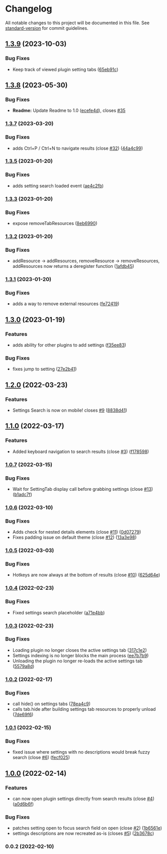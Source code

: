 # Changelog

All notable changes to this project will be documented in this file. See [standard-version](https://github.com/conventional-changelog/standard-version) for commit guidelines.

## [1.3.9](https://github.com/javalent/settings-search/compare/1.3.8...1.3.9) (2023-10-03)


### Bug Fixes

* Keep track of viewed plugin setting tabs ([65eb91c](https://github.com/javalent/settings-search/commit/65eb91cb5a734fd137b8e22ed46690300c48f77d))

## [1.3.8](https://github.com/javalent/settings-search/compare/1.3.7...1.3.8) (2023-05-30)


### Bug Fixes

* **Readme:** Update Readme to 1.0 ([ecefe4d](https://github.com/javalent/settings-search/commit/ecefe4d1103a597e4949f9a8c3b73575c7fd6012)), closes [#35](https://github.com/javalent/settings-search/issues/35)

### [1.3.7](https://github.com/valentine195/obsidian-settings-search/compare/1.3.6...1.3.7) (2023-03-20)


### Bug Fixes

* adds Ctrl+P / Ctrl+N to navigate results (close [#32](https://github.com/valentine195/obsidian-settings-search/issues/32)) ([44a4c99](https://github.com/valentine195/obsidian-settings-search/commit/44a4c995fb9a4ba4e24872f346a484afe678e0d3))

### [1.3.5](https://github.com/valentine195/obsidian-settings-search/compare/1.3.4...1.3.5) (2023-01-20)


### Bug Fixes

* adds setting search loaded event ([ae4c2fb](https://github.com/valentine195/obsidian-settings-search/commit/ae4c2fb5a1572feb76fbfe540653f15e659e7157))

### [1.3.3](https://github.com/valentine195/obsidian-settings-search/compare/1.3.2...1.3.3) (2023-01-20)


### Bug Fixes

* expose removeTabResources ([8eb6990](https://github.com/valentine195/obsidian-settings-search/commit/8eb6990c92b6e08cca95e1f9f76d30848ffb9754))

### [1.3.2](https://github.com/valentine195/obsidian-settings-search/compare/1.3.1...1.3.2) (2023-01-20)


### Bug Fixes

* addResource -> addResources, removeResource -> removeResources, addResources now returns a deregister function ([1afdb45](https://github.com/valentine195/obsidian-settings-search/commit/1afdb45a8d5f4edba2c7e096d2de756bf7f29169))

### [1.3.1](https://github.com/valentine195/obsidian-settings-search/compare/1.3.0...1.3.1) (2023-01-20)


### Bug Fixes

* adds a way to remove external resources ([fe72419](https://github.com/valentine195/obsidian-settings-search/commit/fe724191a3b57d1d3558f5a024c0892aa3c2bd22))

## [1.3.0](https://github.com/valentine195/obsidian-settings-search/compare/1.2.0...1.3.0) (2023-01-19)


### Features

* adds ability for other plugins to add settings ([f35ee83](https://github.com/valentine195/obsidian-settings-search/commit/f35ee83d98ccb1f504d08ea7674895b7414a6403))


### Bug Fixes

* fixes jump to setting ([27e2b41](https://github.com/valentine195/obsidian-settings-search/commit/27e2b4150df338087d43fc67a6b14c3f010a6a9b))

## [1.2.0](https://github.com/valentine195/obsidian-settings-search/compare/1.1.0...1.2.0) (2022-03-23)


### Features

* Settings Search is now on mobile! closes [#9](https://github.com/valentine195/obsidian-settings-search/issues/9) ([8838d41](https://github.com/valentine195/obsidian-settings-search/commit/8838d41f41428d89cdead96bd68a692834aa446c))

## [1.1.0](https://github.com/valentine195/obsidian-settings-search/compare/1.0.7...1.1.0) (2022-03-17)


### Features

* Added keyboard navigation to search results (close [#3](https://github.com/valentine195/obsidian-settings-search/issues/3)) ([f178598](https://github.com/valentine195/obsidian-settings-search/commit/f17859842d8d79237e9c64a6a1df818fb31dfa94))

### [1.0.7](https://github.com/valentine195/obsidian-settings-search/compare/1.0.6...1.0.7) (2022-03-15)


### Bug Fixes

* Wait for SettingTab display call before grabbing settings (close [#13](https://github.com/valentine195/obsidian-settings-search/issues/13)) ([b1adc7f](https://github.com/valentine195/obsidian-settings-search/commit/b1adc7f35a36bfe6424e88665e418bce66b1ff2c))

### [1.0.6](https://github.com/valentine195/obsidian-settings-search/compare/1.0.5...1.0.6) (2022-03-10)


### Bug Fixes

* Adds check for nested details elements (close [#11](https://github.com/valentine195/obsidian-settings-search/issues/11)) ([0d07279](https://github.com/valentine195/obsidian-settings-search/commit/0d072796f9613357a8462a98431db89d2b7e4f29))
* Fixes padding issue on default theme (close [#12](https://github.com/valentine195/obsidian-settings-search/issues/12)) ([13a3e98](https://github.com/valentine195/obsidian-settings-search/commit/13a3e985519de3cc01ee4b61f55e3e0b53d03a03))

### [1.0.5](https://github.com/valentine195/obsidian-settings-search/compare/1.0.4...1.0.5) (2022-03-03)


### Bug Fixes

* Hotkeys are now always at the bottom of results (close [#10](https://github.com/valentine195/obsidian-settings-search/issues/10)) ([625d64e](https://github.com/valentine195/obsidian-settings-search/commit/625d64e4af28c559a017c1d07075d1f0e3c3fefd))

### [1.0.4](https://github.com/valentine195/obsidian-settings-search/compare/1.0.3...1.0.4) (2022-02-23)


### Bug Fixes

* Fixed settings search placeholder ([a71e4bb](https://github.com/valentine195/obsidian-settings-search/commit/a71e4bb99fdf1aa40ddfa17c0e64d79bcd5cc2b5))

### [1.0.3](https://github.com/valentine195/obsidian-settings-search/compare/1.0.2...1.0.3) (2022-02-23)


### Bug Fixes

* Loading plugin no longer closes the active settings tab ([317c1e2](https://github.com/valentine195/obsidian-settings-search/commit/317c1e2ad104f36d044c1c9ecc8e0182a0c16c96))
* Settings indexing is no longer blocks the main process ([ee7b7b9](https://github.com/valentine195/obsidian-settings-search/commit/ee7b7b947cf3e00c987e122141e5ab19155a830b))
* Unloading the plugin no longer re-loads the active settings tab ([5579a8d](https://github.com/valentine195/obsidian-settings-search/commit/5579a8d5d55a85465431509e9ce33da3040707fc))

### [1.0.2](https://github.com/valentine195/obsidian-settings-search/compare/1.0.1...1.0.2) (2022-02-17)


### Bug Fixes

* call hide() on settings tabs ([78ea4c9](https://github.com/valentine195/obsidian-settings-search/commit/78ea4c9fc9de8bd1307607ec9ae9c27cf3429c8f))
* calls tab.hide after building settings tab resources to properly unload ([7de69f6](https://github.com/valentine195/obsidian-settings-search/commit/7de69f65d5e5fe040c090199f45af32a7fcd6010))

### [1.0.1](https://github.com/valentine195/obsidian-settings-search/compare/1.0.0...1.0.1) (2022-02-15)


### Bug Fixes

* fixed issue where settings with no descriptions would break fuzzy search (close [#6](https://github.com/valentine195/obsidian-settings-search/issues/6)) ([fecf025](https://github.com/valentine195/obsidian-settings-search/commit/fecf02500f90437487aed33133c1cf4ae1ad3b24))

## [1.0.0](https://github.com/valentine195/obsidian-settings-search/compare/0.0.2...1.0.0) (2022-02-14)


### Features

* can now open plugin settings directly from search results (close [#4](https://github.com/valentine195/obsidian-settings-search/issues/4)) ([a0d6b6f](https://github.com/valentine195/obsidian-settings-search/commit/a0d6b6f591b0126243287cb09fc407ee5398b2b9))


### Bug Fixes

* patches setting open to focus search field on open (close [#2](https://github.com/valentine195/obsidian-settings-search/issues/2)) ([1b6561e](https://github.com/valentine195/obsidian-settings-search/commit/1b6561e690061df0eaf535ee55f336fd369a2378))
* settings descriptions are now recreated as-is (closes [#5](https://github.com/valentine195/obsidian-settings-search/issues/5)) ([2b3678c](https://github.com/valentine195/obsidian-settings-search/commit/2b3678c8730fd0d7fd5fe8dbffa413e2e58b0f1d))

### 0.0.2 (2022-02-10)
